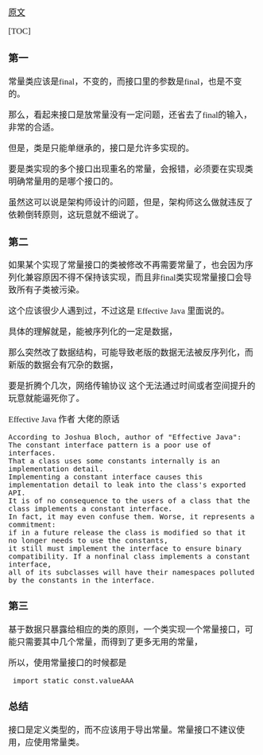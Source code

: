<span  style="font-family: Simsun,serif; font-size: 17px; ">

[原文](https://cloud.tencent.com/developer/article/1332932)

[TOC]

### 第一

常量类应该是final，不变的，而接口里的参数是final，也是不变的。

那么，看起来接口是放常量没有一定问题，还省去了final的输入，非常的合适。

但是，类是只能单继承的，接口是允许多实现的。

要是类实现的多个接口出现重名的常量，会报错，必须要在实现类明确常量用的是哪个接口的。

虽然这可以说是架构师设计的问题，但是，架构师这么做就违反了依赖倒转原则，这玩意就不细说了。

### 第二

如果某个实现了常量接口的类被修改不再需要常量了，也会因为序列化兼容原因不得不保持该实现，而且非final类实现常量接口会导致所有子类被污染。

这个应该很少人遇到过，不过这是 Effective Java 里面说的。

具体的理解就是，能被序列化的一定是数据，

那么突然改了数据结构，可能导致老版的数据无法被反序列化，而新版的数据会有冗杂的数据，

要是折腾个几次，网络传输协议 这个无法通过时间或者空间提升的玩意就能逼死你了。

Effective Java 作者 大佬的原话

~~~
According to Joshua Bloch, author of "Effective Java":
The constant interface pattern is a poor use of interfaces.
That a class uses some constants internally is an implementation detail.
Implementing a constant interface causes this implementation detail to leak into the class's exported API. 
It is of no consequence to the users of a class that the class implements a constant interface. 
In fact, it may even confuse them. Worse, it represents a commitment: 
if in a future release the class is modified so that it no longer needs to use the constants,
it still must implement the interface to ensure binary compatibility. If a nonfinal class implements a constant interface,
all of its subclasses will have their namespaces polluted by the constants in the interface.
~~~

### 第三

基于数据只暴露给相应的类的原则，一个类实现一个常量接口，可能只需要其中几个常量，而得到了更多无用的常量，

所以，使用常量接口的时候都是
~~~
 import static const.valueAAA
~~~

### 总结

接口是定义类型的，而不应该用于导出常量。常量接口不建议使用，应使用常量类。

</span>